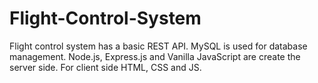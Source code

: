 # Flight-Control-System

Flight control system has a basic REST API. MySQL is used for database management. Node.js, Express.js and Vanilla JavaScript are create the server side. For client side HTML, CSS and JS.
